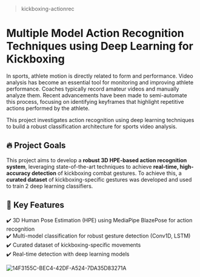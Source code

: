 > kickboxing-actionrec

# Multiple Model Action Recognition Techniques using Deep Learning for Kickboxing

In sports, athlete motion is directly related to form and performance. Video analysis has become an essential tool for monitoring and improving athlete performance. Coaches typically record amateur videos and manually analyze them. Recent advancements have been made to semi-automate this process, focusing on identifying keyframes that highlight repetitive actions performed by the athlete.  

This project investigates action recognition using deep learning techniques to build a robust classification architecture for sports video analysis.  

## 🔥 Project Goals  
This project aims to develop a **robust 3D HPE-based action recognition system**, leveraging state-of-the-art techniques to achieve **real-time, high-accuracy detection** of kickboxing combat gestures. To achieve this, a **curated dataset** of kickboxing-specific gestures was developed and used to train 2 deep learning classifiers.  

## 🚀 Key Features  
✔️ 3D Human Pose Estimation (HPE) using MediaPipe BlazePose for action recognition  
✔️ Multi-model classification for robust gesture detection (Conv1D, LSTM)  
✔️ Curated dataset of kickboxing-specific movements  
✔️ Real-time detection with deep learning models  

![14F3155C-BEC4-42DF-A524-7DA35D83271A](https://github.com/user-attachments/assets/82994834-a0b9-403c-a25c-9d1deaac0783)
